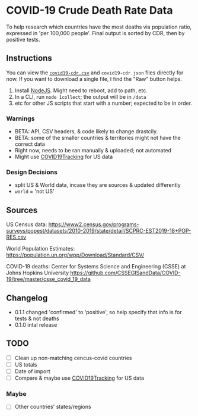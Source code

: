 # COVID-19 Crude Death Rate Data

To help research which countries have the most deaths via population ratio, expressed in 'per 100,000 people'.
Final output is sorted by CDR, then by positive tests.

## Instructions

You can view the [`covid19-cdr.csv`](https://github.com/tomByrer/covid19-crude-death-rate-data/blob/master/covid19-cdr.csv#L1) and `covid19-cdr.json` files directly for now.  If you want to download a single file, I find the "Raw" button helps.


1. Install [NodeJS](https://nodejs.org).  Might need to reboot, add to path, etc.
2. In a CLI, run `node 1collect`; the output will be in `/data`
3. etc for other JS scripts that start with a number; expected to be in order.

### Warnings

* BETA: API, CSV headers, & code likely to change drastcily.
* BETA: some of the smaller countries & territories might not have the correct data
* Right now, needs to be ran manually & uploaded; not automated
* Might use [COVID19Tracking](https://twitter.com/COVID19Tracking) for US data

### Design Decisions

* split US & World data, incase they are sources & updated differently
* `world` = 'not US'

## Sources

US Census data:
https://www2.census.gov/programs-surveys/popest/datasets/2010-2019/state/detail/SCPRC-EST2019-18+POP-RES.csv

World Population Estimates:
https://population.un.org/wpp/Download/Standard/CSV/

COVID-19 deaths:
Center for Systems Science and Engineering (CSSE) at Johns Hopkins University
https://github.com/CSSEGISandData/COVID-19/tree/master/csse_covid_19_data

## Changelog

- 0.1.1 changed 'confirmed' to 'positive', so help specify that info is for tests & not deaths
- 0.1.0 intal release

## TODO

-[ ] Clean up non-matching cencus-covid countries
-[ ] US totals
-[ ] Date of import
-[ ] Compare & maybe use [COVID19Tracking](https://twitter.com/COVID19Tracking) for US data

### Maybe

-[ ] Other countries' states/regions
